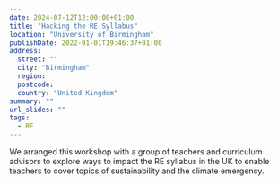 ```yaml
---
date: 2024-07-12T12:00:00+01:00
title: "Hacking the RE Syllabus"
location: "University of Birmingham"
publishDate: 2022-01-01T19:46:37+01:00
address:
  street: ""
  city: "Birmingham"
  region:
  postcode:
  country: "United Kingdom"
summary: ""
url_slides: ""
tags:
  - RE
---
```


We arranged this workshop with a group of teachers and curriculum advisors to explore ways to impact the RE syllabus in the UK to enable teachers to cover topics of sustainability and the climate emergency. 